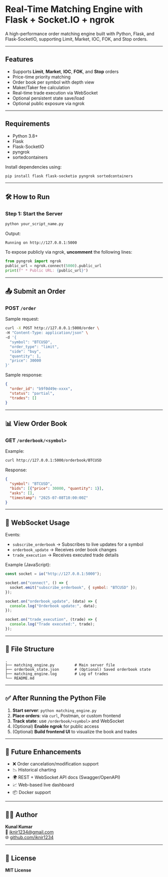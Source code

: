 # Real-Time Matching Engine with Flask + Socket.IO + ngrok

A high-performance order matching engine built with Python, Flask, and Flask-SocketIO, supporting Limit, Market, IOC, FOK, and Stop orders.

---

## Features

- Supports **Limit**, **Market**, **IOC**, **FOK**, and **Stop** orders
- Price-time priority matching
- Order book per symbol with depth view
- Maker/Taker fee calculation
- Real-time trade execution via WebSocket
- Optional persistent state save/load
- Optional public exposure via ngrok

---

## Requirements

- Python 3.8+
- Flask
- Flask-SocketIO
- pyngrok
- sortedcontainers

Install dependencies using:

```bash
pip install flask flask-socketio pyngrok sortedcontainers
```

---

## 🛠️ How to Run

### Step 1: Start the Server

```bash
python your_script_name.py
```

Output:

```
Running on http://127.0.0.1:5000
```

To expose publicly via ngrok, **uncomment** the following lines:

```python
from pyngrok import ngrok
public_url = ngrok.connect(5000).public_url
print(f" * Public URL: {public_url}")
```

---

## 📤 Submit an Order

### POST `/order`

Sample request:

```bash
curl -X POST http://127.0.0.1:5000/order \
-H "Content-Type: application/json" \
-d '{
  "symbol": "BTCUSD",
  "order_type": "limit",
  "side": "buy",
  "quantity": 1,
  "price": 30000
}'
```

Sample response:

```json
{
  "order_id": "b9f0d49e-xxxx",
  "status": "partial",
  "trades": []
}
```

---

## 📊 View Order Book

### GET `/orderbook/<symbol>`

Example:

```bash
curl http://127.0.0.1:5000/orderbook/BTCUSD
```

Response:

```json
{
  "symbol": "BTCUSD",
  "bids": [{"price": 30000, "quantity": 1}],
  "asks": [],
  "timestamp": "2025-07-08T10:00:00Z"
}
```

---

## 📡 WebSocket Usage

Events:

* `subscribe_orderbook` → Subscribes to live updates for a symbol
* `orderbook_update` → Receives order book changes
* `trade_execution` → Receives executed trade details

Example (JavaScript):

```javascript
const socket = io("http://127.0.0.1:5000");

socket.on("connect", () => {
  socket.emit("subscribe_orderbook", { symbol: "BTCUSD" });
});

socket.on("orderbook_update", (data) => {
  console.log("Orderbook update:", data);
});

socket.on("trade_execution", (trade) => {
  console.log("Trade executed:", trade);
});
```

---

## 🧾 File Structure

```
.
├── matching_engine.py         # Main server file
├── orderbook_state.json       # (Optional) Saved orderbook state
├── matching_engine.log        # Log of trades
└── README.md
```

---

## ✅ After Running the Python File

1. **Start server**: `python matching_engine.py`
2. **Place orders**: via `curl`, Postman, or custom frontend
3. **Track state**: use `/orderbook/<symbol>` and WebSocket
4. (Optional) **Enable ngrok** for public access
5. (Optional) **Build frontend UI** to visualize the book and trades

---

## 🧠 Future Enhancements

* ❌ Order cancelation/modification support
* 📉 Historical charting
* 🌍 REST + WebSocket API docs (Swagger/OpenAPI)
* 📈 Web-based live dashboard
* 📦 Docker support

---

## 🧑‍💻 Author

**Kunal Kumar**  
📧 [iknir1234@gmail.com](mailto:iknir1234@gmail.com)  
🌐 [github.com/iknir1234](https://github.com/kunal14901)

---

## 📃 License

**MIT License**


